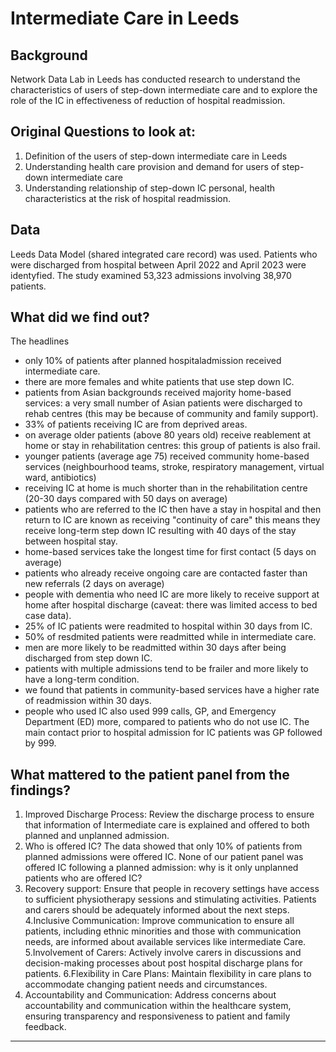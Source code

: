 # Intermediate Care in Leeds

## Background

Network Data Lab in Leeds has conducted research to  understand the characteristics of users of step-down intermediate care and to explore the role of the IC in effectiveness of reduction of hospital readmission.
 

## Original Questions to look at: 

1. Definition of the users of step-down intermediate care in Leeds 
2. Understanding health care provision and demand for users of step-down intermediate care 
3. Understanding relationship of step-down IC personal, health characteristics at the risk of hospital readmission. 

## Data 
Leeds Data Model (shared integrated care record) was used. Patients who were discharged from hospital between April 2022 and April 2023 were identyfied. The study examined 53,323 admissions involving 38,970 patients. 

## What did we find out?  

The headlines 
* only 10% of patients after planned hospitaladmission received intermediate care.
* there are more females and white patients that use step down IC. 
* patients from Asian backgrounds received majority home-based services: a very small number of Asian patients were discharged to rehab centres (this may be because of community and family support).
* 33% of patients receiving IC are from deprived areas. 
* on average older patients (above 80 years old) receive reablement at home or stay in rehabilitation centres: this group of patients is also frail.
* younger patients (average age 75) received community home-based services (neighbourhood teams, stroke, respiratory management, virtual ward, antibiotics)
* receiving IC at home is much shorter than in the rehabilitation centre (20-30 days compared with 50 days on average)
* patients who are referred to the IC then have a stay in hospital and then return 
to IC are known as receiving "continuity of care" this means they receive long-term step down IC resulting with 40 days of the stay between hospital stay.
* home-based services take the longest time for first contact (5 days on average) 
* patients who already receive ongoing care are contacted faster than new referrals (2 days on average)
* people with dementia who need IC are more likely to receive support at home after hospital discharge (caveat: there was limited access to bed case data).
* 25% of IC patients were readmited to hospital within 30 days from IC.
* 50% of resdmited patients were readmitted while in intermediate care.
* men are more likely to be readmitted within 30 days after being discharged from step down IC.
* patients with multiple admissions tend to be frailer and more likely to have a long-term condition. 
* we found that patients in community-based services have a higher rate of  readmission within 30 days.
* people who used IC also used 999 calls, GP, and Emergency Department (ED) more, compared to patients who do not use IC. The main contact prior to hospital admission for IC patients was GP followed by 999. 

## What mattered to the patient panel from the findings? 

1. Improved Discharge Process: Review the discharge process to ensure that information of Intermediate care is explained and offered to both planned and unplanned admission. 
2. Who is offered IC? The data showed that only 10% of patients from planned admissions were offered IC.  None of our patient panel was offered IC following a planned admission: why is it only unplanned patients who are offered IC?
3. Recovery support:
Ensure that people in recovery settings have access to sufficient physiotherapy sessions and stimulating activities.  Patients and carers should be adequately informed about the next steps.
4.Inclusive Communication:
Improve communication to ensure all patients, including ethnic minorities and those with communication needs, are informed about available services like intermediate Care. 
5.Involvement of Carers:
Actively involve carers in discussions and decision-making processes about post hospital discharge plans for patients.
6.Flexibility in Care Plans:
Maintain flexibility in care plans to accommodate changing patient needs and circumstances.
7. Accountability and Communication:
Address concerns about accountability and communication within the healthcare system, ensuring transparency and responsiveness to patient and family feedback.

***

